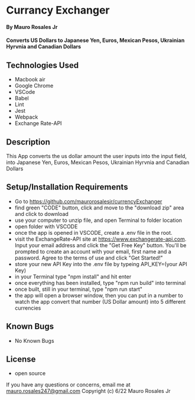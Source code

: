 # Currancy Exchanger

#### By Mauro Rosales Jr

#### Converts US Dollars to Japanese Yen, Euros, Mexican Pesos, Ukrainian Hyrvnia and Canadian Dollars

## Technologies Used

* Macbook air
* Google Chrome
* VSCode
* Babel
* Lint
* Jest
* Webpack
* Exchange Rate-API

## Description

This App converts the us dollar amount the user inputs into the input field, into Japanese Yen, Euros, Mexican Pesos, Ukrainian Hyrvnia and Canadian Dollars

## Setup/Installation Requirements

* Go to https://github.com/maurorosalesjr/currencyExchanger
* find green "CODE" button, click and move to the "download zip" area and click to download
* use your computer to unzip file, and open Terminal to folder location
* open folder with VSCODE
* once the app is opened in VSCODE, create a .env file in the root.
* visit the ExchangeRate-API site at https://www.exchangerate-api.com. Input your email address and click the "Get Free Key" button.
You'll be prompted to create an account with your email, first name and a password. Agree to the terms of use and click "Get Started!"
* store your new API Key into the .env file by typeing API_KEY=(your API Key)
* in your Terminal type "npm install" and hit enter
* once everything has been installed, type "npm run build" into terminal
* once built, still in your terminal, type "npm run start"
* the app will open a browser window, then you can put in a number to watch the app convert that number (US Dollar amount) into 5 different currencies


## Known Bugs

* No Known Bugs
## License
* open source

If you have any questions or concerns, email me at mauro.rosales247@gmail.com
Copyright (c) 6/22 Mauro Rosales Jr
